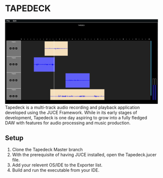 # TAPEDECK
![TAPEDECK](Resources/Tapedeck.png)
Tapedeck is a multi-track audio recording and playback application developed using the JUCE Framework. While in its early stages of development, Tapedeck is one day aspiring to grow into a fully fledged DAW with features for audio processing and music production.

## Setup

1. Clone the Tapedeck Master branch
2. With the prerequisite of having JUCE installed, open the Tapedeck.jucer file.
3. Add your relevent OS/IDE to the Exporter list. 
4. Build and run the executable from your IDE.
